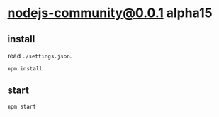 # nodejs-community@0.0.1 alpha15


## install
read `./settings.json`.
```
npm install
```


## start
```
npm start
```
